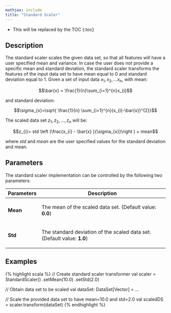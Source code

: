 ```yaml
---
mathjax: include
title: "Standard Scaler"
---
```

<!--
Licensed to the Apache Software Foundation (ASF) under one
or more contributor license agreements.  See the NOTICE file
distributed with this work for additional information
regarding copyright ownership.  The ASF licenses this file
to you under the Apache License, Version 2.0 (the
"License"); you may not use this file except in compliance
with the License.  You may obtain a copy of the License at

  http://www.apache.org/licenses/LICENSE-2.0

Unless required by applicable law or agreed to in writing,
software distributed under the License is distributed on an
"AS IS" BASIS, WITHOUT WARRANTIES OR CONDITIONS OF ANY
KIND, either express or implied.  See the License for the
specific language governing permissions and limitations
under the License.
-->

* This will be replaced by the TOC
{:toc}

## Description

 The standard scaler scales the given data set, so that all features will have a user specified mean and variance. 
 In case the user does not provide a specific mean and standard deviation, the standard scaler transforms the features of the input data set to have mean equal to 0 and standard deviation equal to 1.
 Given a set of input data $x_{1}, x_{2},... x_{n}$, with mean: 
 
 $$\bar{x} = \frac{1}{n}\sum_{i=1}^{n}x_{i}$$ 
 
 and standard deviation: 
 
 $$\sigma_{x}=\sqrt{ \frac{1}{n} \sum_{i=1}^{n}(x_{i}-\bar{x})^{2}}$$

The scaled data set $z_{1}, z_{2},...,z_{n}$ will be:

 $$z_{i}= std \left (\frac{x_{i} - \bar{x}  }{\sigma_{x}}\right ) + mean$$

where $\textit{std}$ and $\textit{mean}$ are the user specified values for the standard deviation and mean.

## Parameters

The standard scaler implementation can be controlled by the following two parameters:

 <table class="table table-bordered">
  <thead>
    <tr>
      <th class="text-left" style="width: 20%">Parameters</th>
      <th class="text-center">Description</th>
    </tr>
  </thead>

  <tbody>
    <tr>
      <td><strong>Mean</strong></td>
      <td>
        <p>
          The mean of the scaled data set. (Default value: <strong>0.0</strong>)
        </p>
      </td>
    </tr>
    <tr>
      <td><strong>Std</strong></td>
      <td>
        <p>
          The standard deviation of the scaled data set. (Default value: <strong>1.0</strong>)
        </p>
      </td>
    </tr>
  </tbody>
</table>

## Examples

{% highlight scala %}
// Create standard scaler transformer
val scaler = StandardScaler()
.setMean(10.0)
.setStd(2.0)

// Obtain data set to be scaled
val dataSet: DataSet[Vector] = ...

// Scale the provided data set to have mean=10.0 and std=2.0
val scaledDS = scaler.transform(dataSet)
{% endhighlight %}
